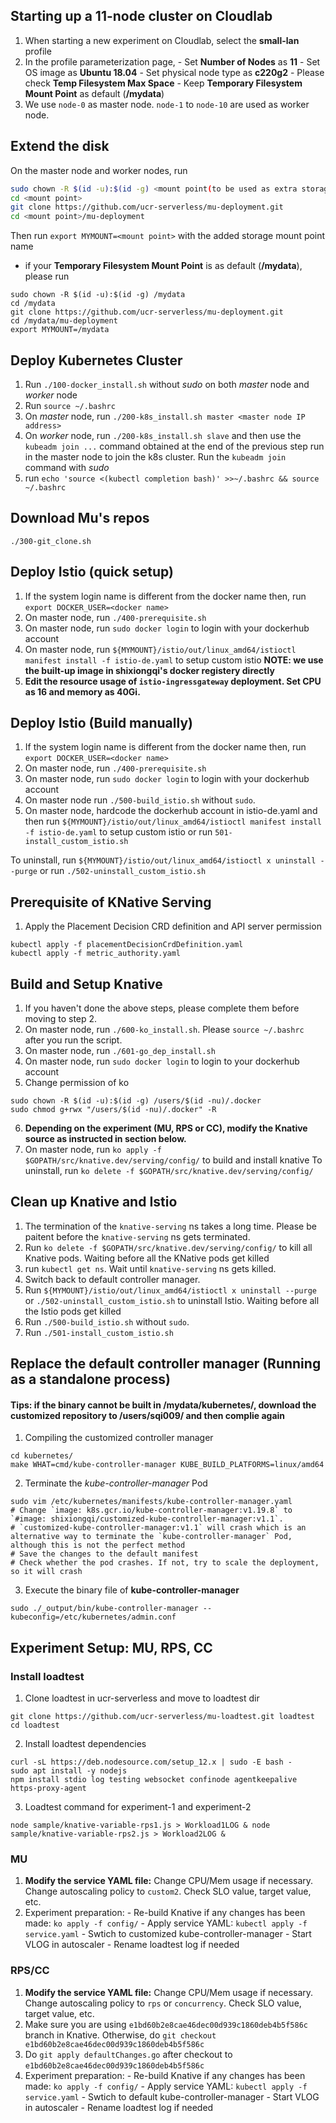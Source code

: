 ## Starting up a 11-node cluster on Cloudlab
1. When starting a new experiment on Cloudlab, select the **small-lan** profile
2. In the profile parameterization page, 
        - Set **Number of Nodes** as **11**
        - Set OS image as **Ubuntu 18.04**
        - Set physical node type as **c220g2**
        - Please check **Temp Filesystem Max Space**
        - Keep **Temporary Filesystem Mount Point** as default (**/mydata**)
3. We use `node-0` as master node. `node-1` to `node-10` are used as worker node.

## Extend the disk
On the master node and worker nodes, run
```bash
sudo chown -R $(id -u):$(id -g) <mount point(to be used as extra storage)>
cd <mount point>
git clone https://github.com/ucr-serverless/mu-deployment.git
cd <mount point>/mu-deployment
```
Then run `export MYMOUNT=<mount point>` with the added storage mount point name

- if your **Temporary Filesystem Mount Point** is as default (**/mydata**), please run
```
sudo chown -R $(id -u):$(id -g) /mydata
cd /mydata
git clone https://github.com/ucr-serverless/mu-deployment.git
cd /mydata/mu-deployment
export MYMOUNT=/mydata
```

## Deploy Kubernetes Cluster
1. Run `./100-docker_install.sh` without *sudo* on both *master* node and *worker* node
2. Run `source ~/.bashrc`
3. On *master* node, run `./200-k8s_install.sh master <master node IP address>`
4. On *worker* node, run `./200-k8s_install.sh slave` and then use the `kubeadm join ...` command obtained at the end of the previous step run in the master node to join the k8s cluster. Run the `kubeadm join` command with *sudo*
5. run `echo 'source <(kubectl completion bash)' >>~/.bashrc && source ~/.bashrc`

## Download Mu's repos
```
./300-git_clone.sh
```

## Deploy Istio (quick setup)
1. If the system login name is different from the docker name then, run `export DOCKER_USER=<docker name>`
2. On master node, run `./400-prerequisite.sh`
3. On master node, run `sudo docker login` to login with your dockerhub account
4. On master node, run `${MYMOUNT}/istio/out/linux_amd64/istioctl manifest install -f istio-de.yaml` to setup custom istio
**NOTE: we use the built-up image in shixiongqi's docker registery directly**
5. **Edit the resource usage of `istio-ingressgateway` deployment. Set CPU as 16 and memory as 40Gi.**

## Deploy Istio (Build manually)
1. If the system login name is different from the docker name then, run `export DOCKER_USER=<docker name>`
2. On master node, run `./400-prerequisite.sh`
3. On master node, run `sudo docker login` to login with your dockerhub account
4. On master node run `./500-build_istio.sh` without `sudo`.
5. On master node, hardcode the dockerhub account in istio-de.yaml and then run `${MYMOUNT}/istio/out/linux_amd64/istioctl manifest install -f istio-de.yaml` to setup custom istio or run `501-install_custom_istio.sh`

To uninstall, run `${MYMOUNT}/istio/out/linux_amd64/istioctl x uninstall --purge` or run `./502-uninstall_custom_istio.sh`

## Prerequisite of KNative Serving
1. Apply the Placement Decision CRD definition and API server permission
```
kubectl apply -f placementDecisionCrdDefinition.yaml
kubectl apply -f metric_authority.yaml
```

## Build and Setup Knative
1. If you haven't done the above steps, please complete them before moving to step 2.
2. On master node, run `./600-ko_install.sh`. Please `source ~/.bashrc` after you run the script.
3. On master node, run `./601-go_dep_install.sh`
4. On master node, run `sudo docker login` to login to your dockerhub account
5. Change permission of ko
```
sudo chown -R $(id -u):$(id -g) /users/$(id -nu)/.docker
sudo chmod g+rwx "/users/$(id -nu)/.docker" -R
```
6. **Depending on the experiment (MU, RPS or CC), modify the Knative source as instructed in section below.**
7. On master node, run `ko apply -f $GOPATH/src/knative.dev/serving/config/` to build and install knative
To uninstall, run `ko delete -f $GOPATH/src/knative.dev/serving/config/`

## Clean up Knative and Istio
1. The termination of the `knative-serving` ns takes a long time. Please be paitent before the `knative-serving` ns gets terminated.
2. Run `ko delete -f $GOPATH/src/knative.dev/serving/config/` to kill all Knative pods. Waiting before all the KNative pods get killed
3. run `kubectl get ns`. Wait until `knative-serving` ns gets killed.
4. Switch back to default controller manager. 
5. Run `${MYMOUNT}/istio/out/linux_amd64/istioctl x uninstall --purge` or `./502-uninstall_custom_istio.sh` to uninstall Istio. Waiting before all the Istio pods get killed
6. Run `./500-build_istio.sh` without `sudo`.
7. Run `./501-install_custom_istio.sh`

## Replace the default controller manager (Running as a standalone process)
#### Tips: if the binary cannot be built in /mydata/kubernetes/, download the customized repository to /users/sqi009/ and then complie again
1. Compiling the customized controller manager
```
cd kubernetes/
make WHAT=cmd/kube-controller-manager KUBE_BUILD_PLATFORMS=linux/amd64
```
2. Terminate the *kube-controller-manager* Pod
```
sudo vim /etc/kubernetes/manifests/kube-controller-manager.yaml
# Change `image: k8s.gcr.io/kube-controller-manager:v1.19.8` to `#image: shixiongqi/customized-kube-controller-manager:v1.1`.
# `customized-kube-controller-manager:v1.1` will crash which is an alternative way to terminate the `kube-controller-manager` Pod, although this is not the perfect method
# Save the changes to the default manifest
# Check whether the pod crashes. If not, try to scale the deployment, so it will crash
```
3. Execute the binary file of **kube-controller-manager**
```
sudo ./_output/bin/kube-controller-manager --kubeconfig=/etc/kubernetes/admin.conf
```

## Experiment Setup: MU, RPS, CC
### Install loadtest
1. Clone loadtest in ucr-serverless and move to loadtest dir
```
git clone https://github.com/ucr-serverless/mu-loadtest.git loadtest
cd loadtest
```
2. Install loadtest dependencies
```
curl -sL https://deb.nodesource.com/setup_12.x | sudo -E bash -
sudo apt install -y nodejs
npm install stdio log testing websocket confinode agentkeepalive https-proxy-agent
```
3. Loadtest command for experiment-1 and experiment-2
```
node sample/knative-variable-rps1.js > Workload1LOG & node sample/knative-variable-rps2.js > Workload2LOG &
```

### MU
1. **Modify the service YAML file:** Change CPU/Mem usage if necessary. Change autoscaling policy to `custom2`. Check SLO value, target value, etc.
2. Experiment preparation:
        - Re-build Knative if any changes has been made: `ko apply -f config/`
        - Apply service YAML: `kubectl apply -f service.yaml`
        - Swtich to customized kube-controller-manager
        - Start VLOG in autoscaler
        - Rename loadtest log if needed

### RPS/CC
1. **Modify the service YAML file:** Change CPU/Mem usage if necessary. Change autoscaling policy to `rps` or `concurrency`. Check SLO value, target value, etc.
2. Make sure you are using `e1bd60b2e8cae46dec00d939c1860deb4b5f586c` branch in Knative. Otherwise, do `git checkout e1bd60b2e8cae46dec00d939c1860deb4b5f586c`
3. Do `git apply defaultChanges.go` after checkout to `e1bd60b2e8cae46dec00d939c1860deb4b5f586c`
4. Experiment preparation:
        - Re-build Knative if any changes has been made: `ko apply -f config/`
        - Apply service YAML: `kubectl apply -f service.yaml`
        - Swtich to default kube-controller-manager
        - Start VLOG in autoscaler
        - Rename loadtest log if needed

